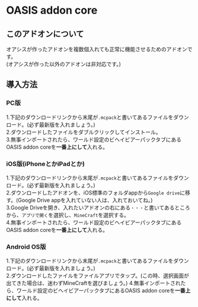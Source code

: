 # OASIS addon core
## このアドオンについて
オアシスが作ったアドオンを複数個入れても正常に機能させるためのアドオンです。<br>
(オアシスが作った以外のアドオンは非対応です。)<br>

## 導入方法
### PC版
1.下記のダウンロードリンクから末尾が`.mcpack`と書いてあるファイルをダウンロード。(必ず最新版を入れましょう。)<br>
2.ダウンロードしたファイルをダブルクリックしてインストール。<br>
3.無事インポートされたら、ワールド設定のビヘイビアーパックタブにあるOASIS addon coreを**一番上にして**入れる。<br>

### iOS版(iPhoneとかiPadとか)
1.下記のダウンロードリンクから末尾が`.mcpack`と書いてあるファイルをダウンロード。(必ず最新版を入れましょう。)<br>
2.ダウンロードしたアドオンを、iOS標準のフォルダappから`Google drive`に移す。(Google Drive appを入れていない人は、入れておいてね。)<br>
3.Google Driveを開き、入れたいアドオンの右にある`・・・`と書いてあるところから、`アプリで開く`を選択し、`MineCraft`を選択する。<br>
4.無事インポートされたら、ワールド設定のビヘイビアーパックタブにあるOASIS addon coreを**一番上にして**入れる。<br>

### Android OS版
1.下記のダウンロードリンクから末尾が`.mcpack`と書いてあるファイルをダウンロード。(必ず最新版を入れましょう。)<br>
2.ダウンロードしたファイルをファイルアプリでタップ。(この時、選択画面が出てきた場合は、迷わずMineCraftを選びましょう。)
4.無事インポートされたら、ワールド設定のビヘイビアーパックタブにあるOASIS addon coreを**一番上にして**入れる。<br>
